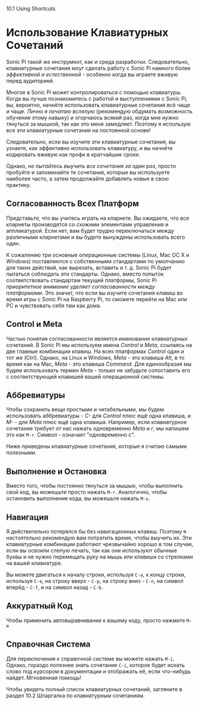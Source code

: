 10.1 Using Shortcuts

# Использование Клавиатурных Сочетаний

Sonic Pi такой же инструмент, как и среда разработки. Следовательно, 
клавиатурные сочетания моуг сделать работу c Sonic Pi намного более
*эффективной и естественной* - особенно когда вы играете вживую перед 
аудиторией.

Многое в Sonic Pi может контролироваться с помощью клавиатуры. Когда вы
лучше познакомитесь с работой и выступлениями с Sonic Pi, вы, вероятно,
начнёте использовать клавиатурные сочетания всё чаще и чаще. *Лично я
печатаю вслепую* (рекомендую обдумать возможность обучения этому навыку) и
огорчаюсь всякий раз, когда мне нужно тянуться за мышкой, так как это меня
замедляет. Поэтому я использую все эти клавиатурные сочетания на постоянной
основе! 

Следовательно, если вы изучите эти клавиатурные сочетания, вы узнаете, как
эффективно использовать клавиатуру, и вы начнёте кодировать вживую как профи в
кратчайшие сроки.

Однако, *не пытайтесь выучить все сочетания за один раз*, просто пробуйте и
запоминайте те сочетания, которые вы используете наиболее часто, а затем
продолжайте добавлять новые в свою практику.

## Согласованность Всех Платформ

Представьте, что вы учитесь играть на кларнете. Вы ожидаете, что все кларнеты
производятся со схожими элементами управления и аппликатурой. Если нет, вам
будет трудно переключаться между различными кларнетами и вы будете вынуждены
использовать всего один.

К сожалению три основные операционные системы (Linux, Mac ОС X и Windows)
поставляются с собственными стандартами по умолчанию для таких действий, как
вырезать, вставить и т. д. Sonic Pi будет пытаться соблюдать эти стандарты.
Однако, вместо попыток соответствовать стандартам текущей платформы, Sonic Pi
*приоритетное внимание уделяет согласованности между платформами*. Это значит,
что если вы изучите сочетания клавиш во время игры с Sonic Pi на Raspberry Pi,
то сможете перейти на Mac или PC и чувствовать себя там как дома.

## Control и Meta

Частью понятия согласованности является именование клавиатурных сочетаний.
В Sonic Pi мы используем имена *Control* и *Meta*, ссылаясь на две главные
комбинации клавиш. На всех платформах *Control* один и тот же (Ctrl). Однако,
на Linux и Windows, *Meta* - это клавиша *Alt*, в то время как на Mac, *Meta* -
это клавиша *Command*. Для единообразия мы будем использовать термин
*Meta* - только не забудьте сопоставить его с соответствующей клавишей вашей
операционной системы.

## Аббревиатуры

Чтобы сохранить вещи простыми и читабельными, мы будем использовать
аббревиатуры - *С-* для *Control* плюс ещё одна клавиша, и *М-* - для *Meta*
плюс ещё одна клавиша. Например, если клавиатурное сочетание требует от нас
нажать одновременно *Meta* и *r*, мы напишем это как `M-r`. Символ *-* означает
"одновременно с".

Ниже приведены клавиатурные сочетания, которые я считаю самыми полезными.

## Выполнение и Остановка

Вместо того, чтобы постоянно тянуться за мышью, чтобы выполнить свой код, вы
можешьте просто нажать `M-r`. Аналогично, чтобы остановить выполнение кода, вы
можешьте нажать `M-s`.

## Навигация

Я действительно потерялся бы без навигационных клавиш. Поэтому я настоятельно
рекомендую вам потратить время, чтобы выучить их. Эти клавиатурные комбинации
работают чрезвычайно хорошо в том случае, если вы освоили слепую печать, так
как они используют обычные буквы и не нужно перемещать руку на мышь или клавиши
со стрелками на вашей клавиатуре.

Вы можете двигаться к началу строки, используя `C-a`, к концу строки, используя
`C-e`, на строку вверх - `C-p`, на строку вниз - `C-n`, на символ вперёд -
`C-f`, и на символ назад - `C-b`.

## Аккуратный Код

Чтобы применить автовыравнивание к вашему коду, просто нажмите `M-m`

## Справочная Система

Для переключения к справочной системе вы можете нажать `M-i`. Однако, гораздо
полезнее знать сочетание `C-i`, которое будет искать слово под курсором в
документации и отображать её, если что-нибудь найдет. Мгновенная помощь!

Чтобы увидеть полный список клавиатурных сочетаний, загляните в раздел 10.2
Шпаргалка по клавиатурным сочетаниям.

